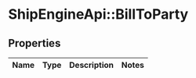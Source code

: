 # ShipEngineApi::BillToParty

## Properties
Name | Type | Description | Notes
------------ | ------------- | ------------- | -------------


